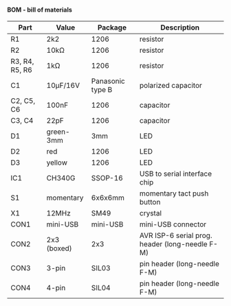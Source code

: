 #### BOM - bill of materials

Part           | Value       | Package          | Description  
-------------- | ----------- | ---------------- | -----------  
R1             | 2k2         | 1206             | resistor
R2             | 10kΩ        | 1206             | resistor
R3, R4, R5, R6 | 1kΩ         | 1206             | resistor
C1             | 10µF/16V    | Panasonic type B | polarized capacitor
C2, C5, C6     | 100nF       | 1206             | capacitor
C3, C4         | 22pF        | 1206             | capacitor
D1             | green-3mm   | 3mm              | LED
D2             | red         | 1206             | LED
D3             | yellow      | 1206             | LED
IC1            | CH340G      | SSOP-16          | USB to serial interface chip
S1             | momentary   | 6x6x6mm          | momentary tact push button
X1             | 12MHz       | SM49             | crystal
CON1           | mini-USB    | mini-USB         | mini-USB connector
CON2           | 2x3 (boxed) | 2x3              | AVR ISP-6 serial prog. header (long-needle F-M)
CON3           | 3-pin       | SIL03            | pin header (long-needle F-M)
CON4           | 4-pin       | SIL04            | pin header (long-needle F-M)
